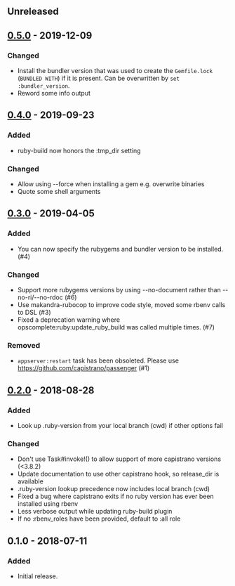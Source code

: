 ## Unreleased

## [0.5.0] - 2019-12-09
### Changed
- Install the bundler version that was used to create the `Gemfile.lock` (`BUNDLED WITH`) if it is present. Can be overwritten by `set :bundler_version`.
- Reword some info output

## [0.4.0] - 2019-09-23
### Added
- ruby-build now honors the :tmp_dir setting

### Changed
- Allow using --force when installing a gem e.g. overwrite binaries
- Quote some shell arguments


## [0.3.0] - 2019-04-05
### Added
- You can now specify the rubygems and bundler version to be installed. (#4)

### Changed
- Support more rubygems versions by using --no-document rather than --no-ri/--no-rdoc (#6)
- Use makandra-rubocop to improve code style, moved some rbenv calls to DSL (#3)
- Fixed a deprecation warning where opscomplete:ruby:update_ruby_build was called multiple times. (#7)

### Removed
- `appserver:restart` task has been obsoleted. Please use https://github.com/capistrano/passenger (#1)

## [0.2.0] - 2018-08-28
### Added
- Look up .ruby-version from your local branch (cwd) if other options fail

### Changed
- Don't use Task#invoke!() to allow support of more capistrano versions (<3.8.2)
- Update documentation to use other capistrano hook, so release_dir is available
- .ruby-version lookup precedence now includes local branch (cwd)
- Fixed a bug where capistrano exits if no ruby version has ever been installed using rbenv
- Less verbose output while updating ruby-build plugin
- If no :rbenv_roles have been provided, default to :all role

## 0.1.0 - 2018-07-11
### Added
- Initial release.

[0.5.0]: https://github.com/makandra/capistrano-opscomplete/compare/v0.4.0...v0.5.0
[0.4.0]: https://github.com/makandra/capistrano-opscomplete/compare/v0.3.0...v0.4.0
[0.3.0]: https://github.com/makandra/capistrano-opscomplete/compare/v0.2.0...v0.3.0
[0.2.0]: https://github.com/makandra/capistrano-opscomplete/compare/v0.1.0...v0.2.0
